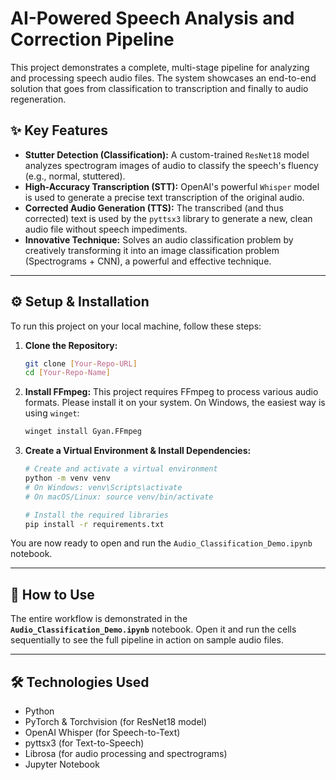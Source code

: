 # AI-Powered Speech Analysis and Correction Pipeline

This project demonstrates a complete, multi-stage pipeline for analyzing and processing speech audio files. The system showcases an end-to-end solution that goes from classification to transcription and finally to audio regeneration.

## ✨ Key Features

-   **Stutter Detection (Classification):** A custom-trained `ResNet18` model analyzes spectrogram images of audio to classify the speech's fluency (e.g., normal, stuttered).
-   **High-Accuracy Transcription (STT):** OpenAI's powerful `Whisper` model is used to generate a precise text transcription of the original audio.
-   **Corrected Audio Generation (TTS):** The transcribed (and thus corrected) text is used by the `pyttsx3` library to generate a new, clean audio file without speech impediments.
-   **Innovative Technique:** Solves an audio classification problem by creatively transforming it into an image classification problem (Spectrograms + CNN), a powerful and effective technique.

---

## ⚙️ Setup & Installation

To run this project on your local machine, follow these steps:

1.  **Clone the Repository:**
    ```sh
    git clone [Your-Repo-URL]
    cd [Your-Repo-Name]
    ```

2.  **Install FFmpeg:** This project requires FFmpeg to process various audio formats. Please install it on your system. On Windows, the easiest way is using `winget`:
    ```sh
    winget install Gyan.FFmpeg
    ```

3.  **Create a Virtual Environment & Install Dependencies:**
    ```sh
    # Create and activate a virtual environment
    python -m venv venv
    # On Windows: venv\Scripts\activate
    # On macOS/Linux: source venv/bin/activate

    # Install the required libraries
    pip install -r requirements.txt
    ```

You are now ready to open and run the `Audio_Classification_Demo.ipynb` notebook.

---

## 🚀 How to Use

The entire workflow is demonstrated in the **`Audio_Classification_Demo.ipynb`** notebook. Open it and run the cells sequentially to see the full pipeline in action on sample audio files.

---

## 🛠️ Technologies Used

-   Python
-   PyTorch & Torchvision (for ResNet18 model)
-   OpenAI Whisper (for Speech-to-Text)
-   pyttsx3 (for Text-to-Speech)
-   Librosa (for audio processing and spectrograms)
-   Jupyter Notebook